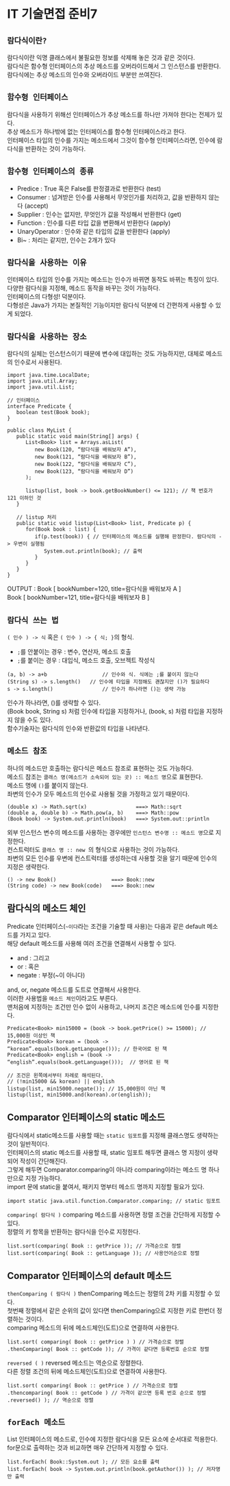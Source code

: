 # IT 기술면접 준비7

## `람다식이란?`
람다식이란 익명 클래스에서 불필요한 정보를 삭제해 놓은 것과 같은 것이다.  
람다식은 함수형 인터페이스의 추상 메소드를 오버라이드해서 그 인스턴스를 반환한다.  
람다식에는 추상 메소드의 인수와 오버라이드 부분만 쓰여진다.

## `함수형 인터페이스`
람다식을 사용하기 위해선 인터페이스가 추상 메소드를 하나만 가져야 한다는 전제가 있다.   
추상 메소드가 하나밖에 없는 인터페이스를 함수형 인터페이스라고 한다.  
인터페이스 타입의 인수를 가지는 메소드에서 그것이 함수형 인터페이스라면, 인수에 람다식을 반환하는 것이 가능하다.

## `함수형 인터페이스의 종류`
* Predice : True 혹은 False를 판정결과로 반환한다 (test)
* Consumer : 넘겨받은 인수를 사용해서 무엇인가를 처리하고, 값을 반환하지 않는다 (accept)
* Supplier : 인수는 없지만, 무엇인가 값을 작성해서 반환한다 (get)
* Function : 인수를 다른 타입 값을 변환해서 반환한다 (apply)
* UnaryOperator : 인수와 같은 타입의 값을 반환한다 (apply)
* Bi~ : 처리는 같지만, 인수는 2개가 있다

## `람다식을 사용하는 이유`
인터페이스 타입의 인수를 가지는 메소드는 인수가 바뀌면 동작도 바뀌는 특징이 있다.   
다양한 람다식을 지정해, 메소드 동작을 바꾸는 것이 가능하다.  
인터페이스의 다형성! 덕분이다.  
다형성은 Java가 가지는 본질적인 기능이지만 람다식 덕분에 더 간편하게 사용할 수 있게 되었다.                                                         

## `람다식을 사용하는 장소`
람다식의 실체는 인스턴스이기 때문에 변수에 대입하는 것도 가능하지만, 대체로 메소드의 인수로서 사용된다.

~~~
import java.time.LocalDate;
import java.util.Array;
import java.util.List;

// 인터페이스
interface Predicate {
   boolean test(Book book);
}

public class MyList {
   public static void main(String[] args) {
      List<Book> list = Arrays.asList(
         new Book(120, “람다식을 배워보자 A”),
         new Book(121, “람다식을 배워보자 B”),
         new Book(122, “람다식을 배워보자 C”),
         new Book(123, “람다식을 배워보자 D”)
      );

      listup(list, book -> book.getBookNumber() <= 121); // 책 번호가 121 이하인 것
   }

   // listup 처리
   public static void listup(List<Book> list, Predicate p) {
      for(Book book : list) {
         if(p.test(book)) { // 인터페이스의 메소드를 실행해 판정한다. 람다식의 -> 우변이 실행됨
            System.out.println(book); // 출력
         }
      }
   }
}
~~~
OUTPUT : Book [ bookNumber=120, title=람다식을 배워보자 A ]  
Book [ bookNumber=121, title=람다식을 배워보자 B ]

## `람다식 쓰는 법`
`( 인수 ) -> 식` 혹은 `( 인수 ) -> { 식; }`의 형식.  
* `;`를 안붙이는 경우 : 변수, 연산자, 메소드 호출
* `;`를 붙이는 경우 : 대입식, 메소드 호출, 오브젝트 작성식
~~~
(a, b) -> a+b                  // 인수와 식. 식에는 ;를 붙이지 않는다 
(String s) -> s.length()   // 인수에 타입을 지정해도 괜찮지만 ()가 필요하다
s -> s.length()                // 인수가 하나라면 ()는 생략 가능
~~~

인수가 하나라면, ()를 생략할 수 있다.  
(Book book, String s) 처럼 인수에 타입을 지정하거나, (book, s) 처럼 타입을 지정하지 않을 수도 있다.  
함수기술자는 람다식의 인수와 반환값의 타입을 나타낸다.

## `메소드 참조`
하나의 메소드만 호출하는 람다식은 메소드 참조로 표현하는 것도 가능하다.  
메소드 참조는 `클래스 명(메소드가 소속되어 있는 곳) :: 메소드 명`으로 표현한다.  
메소드 명에 `()`를 붙이지 않는다.   
좌변의 인수가 모두 메소드의 인수로 사용될 것을 가정하고 있기 때문이다.  
~~~
(double x) -> Math.sqrt(x)                ===> Math::sqrt
(double a, double b) -> Math.pow(a, b)    ===> Math::pow
(Book book) -> System.out.println(book)   ===> System.out::println
~~~
외부 인스턴스 변수의 메소드를 사용하는 경우에만 `인스턴스 변수명 :: 메소드 명`으로 지정한다.  
컨스트럭터도 `클래스 명 :: new `의 형식으로 사용하는 것이 가능하다.  
좌변의 모든 인수를 우변에 컨스트럭터를 생성하는데 사용할 것을 알기 때문에 인수의 지정은 생략한다.  
~~~
() -> new Book()                  ===> Book::new
(String code) -> new Book(code)   ===> Book::new
~~~

## 람다식의 메소드 체인
Predicate 인터페이스(`~이다`라는 조건을 기술할 때 사용)는 다음과 같은 default 메소드를 가지고 있다.  
해당 default 메소드를 사용해 여러 조건을 연결해서 사용할 수 있다.  
* and : 그리고
* or : 혹은
* negate : 부정(~이 아니다)

and, or, negate 메소드를 도트로 연결해서 사용한다.   
이러한 사용법을 `메소드 체인`이라고도 부른다.  
맨처음에 지정하는 조건만 인수 없이 사용하고, 나머지 조건은 메소드에 인수를 지정한다.  
~~~
Predicate<Book> min15000 = (book -> book.getPrice() >= 15000); // 15,000원 이상인 책
Predicate<Book> korean = (book -> “korean”.equals(book.getLanguage())); // 한국어로 된 책
Predicate<Book> english = (book -> “english”.equals(book.getLanguage()));  // 영어로 된 책

// 조건은 왼쪽에서부터 차례로 해석된다.
// (!min15000 && korean) || english
listup(list, min15000.negate()); // 15,000원이 아닌 책
listup(list, min15000.and(korean).or(english));
~~~

## Comparator 인터페이스의 static 메소드
람다식에서 static메소드를 사용할 때는 `static 임포트`를 지정해 클래스명도 생략하는 것이 일반적이다.  
인터페이스의 static 메소드를 사용할 때, static 임포트 해두면 클래스 명 지정이 생략되어 작성이 간단해진다.  
그렇게 해두면 Comparator.comparing이 아니라 comparing이라는 메소드 명 하나만으로 지정 가능하다.  
import 문에 static을 붙여서, 패키지 명부터 메소드 명까지 지정할 필요가 있다.  
~~~
import static java.util.function.Comparator.comparing; // static 임포트
~~~

`comparing( 람다식 )`
comparing 메소드를 사용하면 정렬 조건을 간단하게 지정할 수 있다.  
정렬의 키 항목을 반환하는 람다식을 인수로 지정한다.  
~~~
list.sort(comparing( Book :: getPrice )); // 가격순으로 정렬
list.sort(comparing( Book :: getLanguage )); // 사용언어순으로 정렬
~~~

## Comparator 인터페이스의 default 메소드

`thenComparing ( 람다식 )`
thenComparing 메소드는 정렬의 2차 키를 지정할 수 있다.  
첫번째 정렬에서 같은 순위의 값이 있다면 thenComparing으로 지정한 키로 한번더 정렬하는 것이다.  
comparing 메소드의 뒤에 메소드체인(도트)으로 연결하여 사용한다.  
~~~
list.sort( comparing( Book :: getPrice ) ) // 가격순으로 정렬
.thenComparing( Book :: getCode )); // 가격이 같다면 등록번호 순으로 정렬
~~~

`reversed ( )`
reversed 메소드는 역순으로 정렬한다.  
다른 정렬 조건의 뒤에 메소드체인(도트)으로 연결하여 사용한다.  
~~~
list.sort( comparing( Book :: getPrice ) // 가격순으로 정렬
.thencomparing( Book :: getCode ) // 가격이 같으면 등록 번호 순으로 정렬
.reversed() ); // 역순으로 정렬
~~~

## `forEach 메소드`
List 인터페이스의 메소드로, 인수에 지정한 람다식을 모든 요소에 순서대로 적용한다.  
for문으로 출력하는 것과 비교하면 매우 간단하게 지정할 수 있다.  
~~~
list.forEach( Book::System.out ); // 모든 요소를 출력
list.forEach( book -> System.out.println(book.getAuthor()) ); // 저자명만 출력
~~~
 
